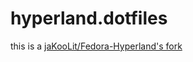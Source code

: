 # hyperland.dotfiles

this is a [jaKooLit/Fedora-Hyperland's fork](https://github.com/JaKooLit/Fedora-Hyprland)
